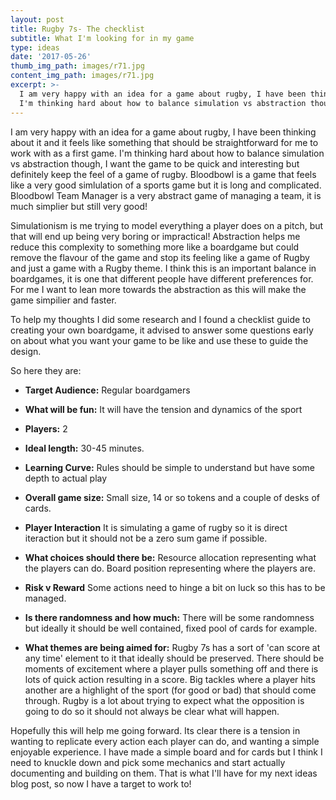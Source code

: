 ```yaml
---
layout: post
title: Rugby 7s- The checklist
subtitle: What I'm looking for in my game
type: ideas
date: '2017-05-26'
thumb_img_path: images/r71.jpg
content_img_path: images/r71.jpg
excerpt: >-
  I am very happy with an idea for a game about rugby, I have been thinking about it and it feels like something that should be straightforward for me to work with as a first game.
  I'm thinking hard about how to balance simulation vs abstraction though, I want the game to be quick and interesting but definitely keep the feel of a game of rugby. Bloodbowl is a game that feels like a very good simlulation of a sports game but it is long and complicated. Bloodbowl Team Manager is a very abstract game of managing a team, it is much simplier but still very good!
---
```


I am very happy with an idea for a game about rugby, I have been thinking about it and it feels like something that should be straightforward for me to work with as a first game.
I'm thinking hard about how to balance simulation vs abstraction though, I want the game to be quick and interesting but definitely keep the feel of a game of rugby. Bloodbowl is a game that feels like a very good simlulation of a sports game but it is long and complicated. Bloodbowl Team Manager is a very abstract game of managing a team, it is much simplier but still very good!

Simulationism is me trying to model everything a player does on a pitch, but that will end up being very boring or impractical!
Abstraction helps me reduce this complexity to something more like a boardgame but could remove the flavour of the game and stop its feeling like a game of Rugby and just a game with a Rugby theme. I think this is an important balance in boardgames, it is one that different people have different preferences for. For me I want to lean more towards the abstraction as this will make the game simpilier and faster.

To help my thoughts I did some research and I found a checklist guide to creating your own boardgame, it advised to answer some questions early on about what you want your game to be like and use these to guide the design.

So here they are:

* **Target Audience:**
Regular boardgamers

* **What will be fun:**
It will have the tension and dynamics of the sport

* **Players:**
2

* **Ideal length:**
30-45 minutes.

* **Learning Curve:**
Rules should be simple to understand but have some depth to actual play

* **Overall game size:**
Small size, 14 or so tokens and a couple of desks of cards.

* **Player Interaction**
It is simulating a game of rugby so it is direct iteraction but it should not be a zero sum game if possible.

* **What choices should there be:**
Resource allocation representing what the players can do.
Board position representing where the players are.

* **Risk v Reward**
Some actions need to hinge a bit on luck so this has to be managed.

* **Is there randomness and how much:**
There will be some randomness but ideally it should be well contained, fixed pool of cards for example.

* **What themes are being aimed for:**
Rugby 7s has a sort of 'can score at any time' element to it that ideally should be preserved.
There should be moments of excitement where a player pulls something off and there is lots of quick action resulting in a score.
Big tackles where a player hits another are a highlight of the sport (for good or bad) that should come through.
Rugby is a lot about trying to expect what the opposition is going to do so it should not always be clear what will happen.

Hopefully this will help me going forward. Its clear there is a tension in wanting to replicate every action each player can do, and wanting a simple enjoyable experience. I have made a simple board and for cards but I think I need to knuckle down and pick some mechanics and start actually documenting and building on them. That is what I'll have for my next ideas blog post, so now I have a target to work to!
